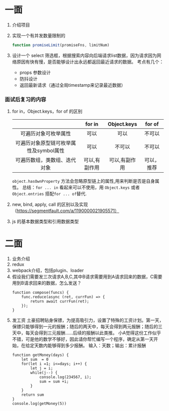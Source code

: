# 一面
1. 介绍项目
2. 实现一个有并发数量限制的
    ```javascript
    function promiseLimit(promiseFns, limitNum)
    ```

3. 设计一个 select 筛选框，根据搜索内容向后端请求list数据，因为请求因为网络原因有快有慢，是否能够设计出永远都返回最近请求的数据。
考点有几个：

    - props 参数设计
    - 防抖设计
    - 返回最新请求（通过全局timestamp来记录最近数据）

### 面试后复习的内容
1. for in，Object.keys，for of 的区别

    |        |  for in   | Object.keys  |  for of |
    | :----: |  :----:  | :----:  | :----:  |
    |可遍历对象可枚举属性| 可以  | 可以 | 不可以 |
    |可遍历对象原型链可枚举属性及symbol属性| 可以  | 不可以 | 不可以 |
    |可遍历数组，类数组、迭代对象| 可以,有副作用  | 可以,有副作用 | 可以，推荐 |

    `object.hasOwnProperty` 方法会忽略原型链上的属性,用来判断是否是自身属性。
    总结：`for ... in` 看起来可以不使用，用 `Object.keys` 或者 `Object.entries` 搭配`for ... of`替代.

2. new, bind, apply, call 的区别以及实现 
（https://segmentfault.com/a/1190000021905571）

3. js 的基本数据类型和引用数据类型

# 二面
1. 业务介绍
2. redux
3. webpack介绍，包括plugin、loader
4. 假设我们需要发三次请求A,B,C,其中B请求需要用到A请求回来的数据，C需要用到B请求回来的数据，怎么发送？
    ```
    function compose(funcs) {
        func.reduce(async (ret, currFun) => {
            return await currFun(ret);
        });
    }
    ```
5. 发工资
土豪招聘贴身保镖，为提高吸引力，设置了特殊的工资计划。第一天，保镖只能够得到一元的报酬；随后的两天中，每天会得到两元报酬；随后的三天中，每天会得到三元报酬……后续的报酬以此类推。
小A觉得这份工作似乎不错，可是他的数学不够好，因此请你帮忙编写一个程序，确定从第一天开始，在给定天数内能够得到多少报酬。
输入：天数；输出：累计报酬
    ```
    function getMoney(days) {
        let sum  = 0
        for(let i =1; i<=days; i++) {
            let j = i;
            while(j--) {
                console.log(234567, i);
                sum = sum +i;
            }
        }
        return sum
    }
    console.log(getMoney(5))
    ```